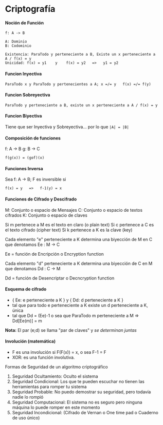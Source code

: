 
Criptografía
============

#### Noción de Función

```
f: A -> B

A: Dominio
B: Codominio

Existencia: ParaTodo y perteneciente a B, Existe un x perteneciente a A / f(x) = y
Unicidad: f(x) = y1    y    f(x) = y2   =>   y1 = y2
```


#### Funcion Inyectiva

```
ParaTodo x y ParaTodo y pertenecientes a A; x =/= y   f(x) =/= f(y)
```


#### Funcion Sobreyectiva

```
ParaTodo y perteneciente a B, existe un x perteneciente a A / f(x) = y
```


#### Funcion Biyectiva

Tiene que ser Inyectiva y Sobreyectiva... por lo que `|A| = |B|`


#### Composición de funciones

f: A -> B       g: B -> C

`f(g(x)) = (gof)(x)`


#### Funciones Inversa

Sea f: A -> B; F es inversible si

`f(x) = y   =>   f-1(y) = x`


#### Funciones de Cifrado y Descifrado

M: Conjunto o espacio de Mensajes
C: Conjunto o espacio de textos cifrados
K: Conjunto o espacio de claves

Si m pertenece a M es el texto en claro (o plain text)
Si c pertenece a C es el texto cifrado (cipher text)
Si k pertenece a K es la clave (key)


Cada elemento "e" perteneciente a K determina una biyección de M en C que denotamos Ee : M -> C

Ee = función de Encripción o Encryption function


Cada elemento "d" perteneciente a K determina una biyección de C en M que denotamos Dd : C -> M

Dd = función de Desencriptar o Decncryption function


#### Esquema de cifrado

  * { Ee: e perteneciente a K } y { Dd: d perteneciente a K }
  * tal que para todo e perteneciente a K existe un d perteneciente a K, única
  * tal que Dd = (Ee)-1 o sea que ParaTodo m perteneciente a M  =>  Dd[Ee(m)] = m

**Nota:** El par (e;d) se llama "par de claves" y _se determinan juntas_


#### Involución (matemática)

  * F es una involución si F(F(x)) = x, o sea F-1 = F
  * XOR: es una función involutiva.


Formas de Seguridad de un algoritmo criptográfico

  1. Seguridad Ocultamiento: Oculto el sistema
  1. Seguridad Condicional: Los que te pueden escuchar no tienen las herramientas para romper tu sistema
  1. Seguridad Probable: No puedo demostrar su seguridad, pero todavía nadie lo rompió
  1. Seguridad Computacional: El sistema no es seguro pero ninguna máquina lo puede romper en este momento
  1. Seguridad Incondicional: (Cifrado de Vernan o One time pad o Cuaderno de uso único)




